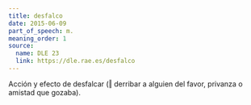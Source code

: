 ```yaml
---
title: desfalco
date: 2015-06-09
part_of_speech: m.
meaning_order: 1
source:
  name: DLE 23
  link: https://dle.rae.es/desfalco
---
```


Acción y efecto de desfalcar (‖ derribar a alguien del favor, privanza o amistad que gozaba).
